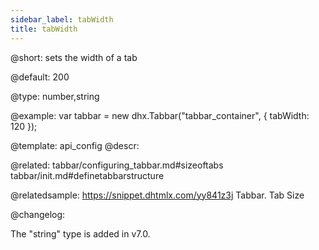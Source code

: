 ```yaml
---
sidebar_label: tabWidth
title: tabWidth
---          
```


@short: 
sets the width of a tab


@default:
200


@type: number,string

@example: 
var tabbar = new dhx.Tabbar("tabbar_container", {
    tabWidth: 120
});


@template:	api_config
@descr: 

@related: tabbar/configuring_tabbar.md#sizeoftabs
tabbar/init.md#definetabbarstructure

@relatedsample: https://snippet.dhtmlx.com/yy841z3j	Tabbar. Tab Size

@changelog:

The "string" type is added in v7.0.